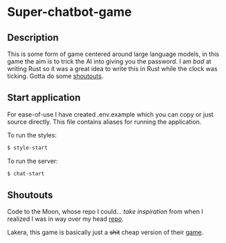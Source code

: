 # Super-chatbot-game

## Description

This is some form of game centered around large language models, in this game the aim is to trick the AI 
into giving you the password. I am _bad_ at writing Rust so it was a great idea to write this in Rust 
while the clock was ticking. Gotta do some [shoutouts](#Shoutouts). 

## Start application

For ease-of-use I have created .env.example which you can copy or just source directly.
This file contains aliases for running the application.

To run the styles:
```bash
$ style-start
```

To run the server:
```bash
$ chat-start
```

## Shoutouts

Code to the Moon, whose repo I could... *take inspiration* from when I realized 
I was in way over my head [repo](https://github.com/MoonKraken/rusty_llama/tree/main).

Lakera, this game is basically just a ~~shit~~ cheap version of their [game](https://gandalf.lakera.ai/).
